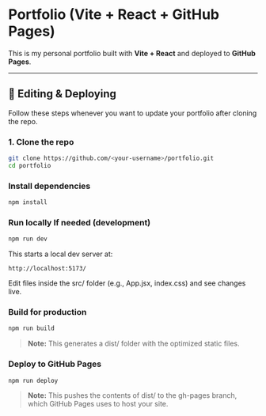 # Portfolio (Vite + React + GitHub Pages)

This is my personal portfolio built with **Vite + React** and deployed to **GitHub Pages**.  

---

## 🚀 Editing & Deploying

Follow these steps whenever you want to update your portfolio after cloning the repo.

### 1. Clone the repo

```bash
git clone https://github.com/<your-username>/portfolio.git
cd portfolio
```

### Install dependencies

```bash
npm install
```

### Run locally If needed (development)

```bash
npm run dev
```

This starts a local dev server at:

```
http://localhost:5173/
```

Edit files inside the src/ folder (e.g., App.jsx, index.css) and see changes live.

### Build for production

```bash
npm run build
```

> **Note:** This generates a dist/ folder with the optimized static files.

### Deploy to GitHub Pages

```bash
npm run deploy
```

> **Note:** This pushes the contents of dist/ to the gh-pages branch, which GitHub Pages uses to host your site.

